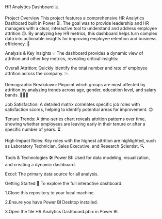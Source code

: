 HR Analytics Dashboard 📊

Project Overview
This project features a comprehensive HR Analytics Dashboard built in Power BI. The goal was to provide leadership and HR managers with a clear, interactive tool to understand and address employee attrition 😥. By analyzing key HR metrics, this dashboard helps turn complex data into actionable insights for improving employee retention and business efficiency. 💼

Analysis & Key Insights 💡
The dashboard provides a dynamic view of attrition and other key metrics, revealing critical insights:

Overall Attrition: Quickly identify the total number and rate of employee attrition across the company. 📉

Demographic Breakdown: Pinpoint which groups are most affected by attrition by analyzing trends across age, gender, education level, and salary bands. 🧑‍🤝‍👩

Job Satisfaction: A detailed matrix correlates specific job roles with satisfaction scores, helping to identify potential areas for improvement. 😊

Tenure Trends: A time-series chart reveals attrition patterns over time, showing whether employees are leaving early in their tenure or after a specific number of years. ⏳

High-Impact Roles: Key roles with the highest attrition are highlighted, such as Laboratory Technician, Sales Executive, and Research Scientist. 🔍

Tools & Technologies 🛠️
Power BI: Used for data modeling, visualization, and creating a dynamic dashboard.

Excel: The primary data source for all analysis.

Getting Started 🚀
To explore the full interactive dashboard:

1.Clone this repository to your local machine.

2.Ensure you have Power BI Desktop installed.

3.Open the file HR Analytics Dashboard.pbix in Power BI.

